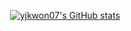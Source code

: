 <div align="center">

[![yjkwon07's GitHub stats](https://github-readme-stats.vercel.app/api?username=yjkwon07&show_icons=true&icon_color=586069&text_color=586069&bg_color=fff&line_height=30&hide_title=true&title_color=0366d6)](https://github.com/anuraghazra/github-readme-stats)

</div>


